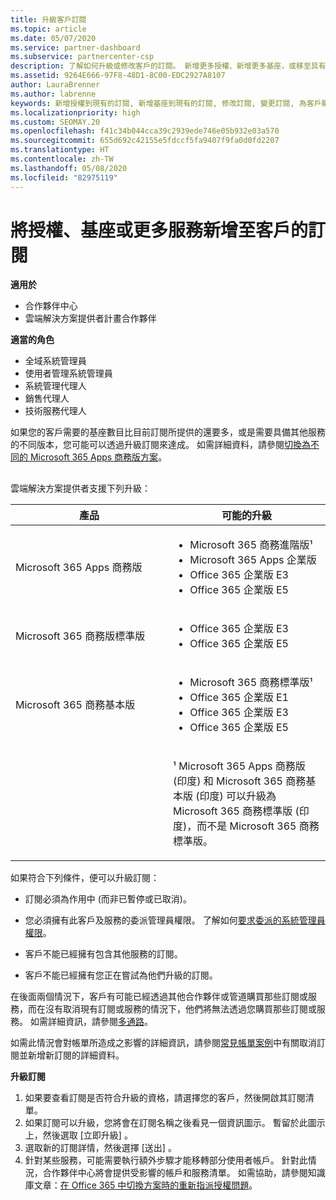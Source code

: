 ```yaml
---
title: 升級客戶訂閱
ms.topic: article
ms.date: 05/07/2020
ms.service: partner-dashboard
ms.subservice: partnercenter-csp
description: 了解如何升級或修改客戶的訂閱。 新增更多授權、新增更多基座，或移至具有更多服務的不同版本。
ms.assetid: 9264E666-97F8-48D1-8C00-EDC2927A8107
author: LauraBrenner
ms.author: labrenne
keywords: 新增授權到現有的訂閱, 新增基座到現有的訂閱, 修改訂閱, 變更訂閱, 為客戶購買更多授權
ms.localizationpriority: high
ms.custom: SEOMAY.20
ms.openlocfilehash: f41c34b044cca39c2939ede746e05b932e03a570
ms.sourcegitcommit: 655d692c42155e5fdccf5fa9407f9fa0d0fd2207
ms.translationtype: HT
ms.contentlocale: zh-TW
ms.lasthandoff: 05/08/2020
ms.locfileid: "82975119"
---
```

# <a name="add-licenses-seats-or-more-services-to-a-customers-subscription"></a>將授權、基座或更多服務新增至客戶的訂閱

**適用於**

- 合作夥伴中心
- 雲端解決方案提供者計畫合作夥伴

**適當的角色**

- 全域系統管理員
- 使用者管理系統管理員
- 系統管理代理人
- 銷售代理人
- 技術服務代理人

如果您的客戶需要的基座數目比目前訂閱所提供的還要多，或是需要具備其他服務的不同版本，您可能可以透過升級訂閱來達成。 如需詳細資料，請參閱[切換為不同的 Microsoft 365 Apps 商務版方案](https://go.microsoft.com/fwlink/p/?LinkId=723577)。

## <a href="" id="upgradesubscription"></a>


雲端解決方案提供者支援下列升級：

<table>
<colgroup>
<col width="50%" />
<col width="50%" />
</colgroup>
<thead>
<tr class="header">
<th>產品</th>
<th>可能的升級</th>
</tr>
</thead>
<tbody>
<tr class="odd">
<td>Microsoft 365 Apps 商務版</td>
<td><ul>
<li>Microsoft 365 商務進階版¹</li>
<li>Microsoft 365 Apps 企業版</li>
<li>Office 365 企業版 E3</li>
<li>Office 365 企業版 E5</li>
</ul></td>
</tr>
<tr class="even">
<td>Microsoft 365 商務版標準版</td>
<td><ul>
<li>Office 365 企業版 E3</li>
<li>Office 365 企業版 E5</li>
</ul></td>
</tr>
<tr class="odd">
<td>Microsoft 365 商務基本版</td>
<td><ul>
<li>Microsoft 365 商務標準版¹</li>
<li>Office 365 企業版 E1</li>
<li>Office 365 企業版 E3</li>
<li>Office 365 企業版 E5</li>
</ul></td>
</tr>
<tr class="even">
<td></td>
<td><p>¹ Microsoft 365 Apps 商務版 (印度) 和 Microsoft 365 商務基本版 (印度) 可以升級為 Microsoft 365 商務標準版 (印度)，而不是 Microsoft 365 商務標準版。</p></td>
</tr>
</tbody>
</table>

如果符合下列條件，便可以升級訂閱：

-   訂閱必須為作用中 (而非已暫停或已取消)。

-   您必須擁有此客戶及服務的委派管理員權限。 了解如何[要求委派的系統管理員權限](request-a-relationship-with-a-customer.md)。

-   客戶不能已經擁有包含其他服務的訂閱。

-   客戶不能已經擁有您正在嘗試為他們升級的訂閱。

在後面兩個情況下，客戶有可能已經透過其他合作夥伴或管道購買那些訂閱或服務，而在沒有取消現有訂閱或服務的情況下，他們將無法透過您購買那些訂閱或服務。 如需詳細資訊，請參閱[多通路](multichannel.md)。

如需此情況會對帳單所造成之影響的詳細資訊，請參閱[常見帳單案例](common-billing-scenarios.md)中有關取消訂閱並新增新訂閱的詳細資料。

**升級訂閱**

1.  如果要查看訂閱是否符合升級的資格，請選擇您的客戶，然後開啟其訂閱清單。
2.  如果訂閱可以升級，您將會在訂閱名稱之後看見一個資訊圖示。 暫留於此圖示上，然後選取 \[立即升級\]  。
3.  選取新的訂閱詳情，然後選擇 \[送出\]  。
4.  針對某些服務，可能需要執行額外步驟才能移轉部分使用者帳戶。 針對此情況，合作夥伴中心將會提供受影響的帳戶和服務清單。 如需協助，請參閱知識庫文章：[在 Office 365 中切換方案時的重新指派授權問題](https://go.microsoft.com/fwlink/p/?LinkId=723576)。

 

 



